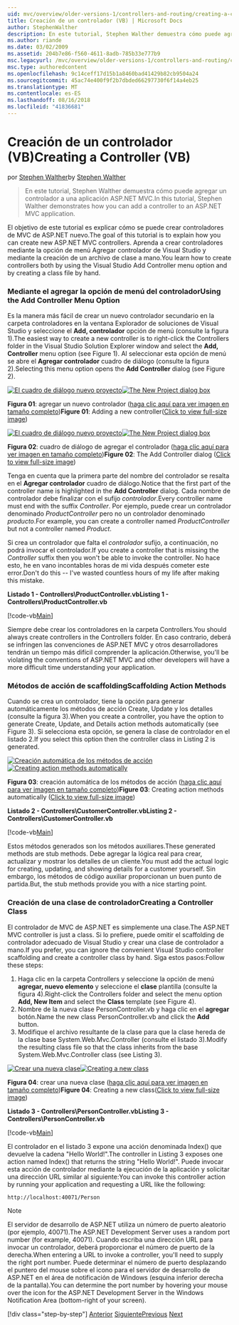 ```yaml
---
uid: mvc/overview/older-versions-1/controllers-and-routing/creating-a-controller-vb
title: Creación de un controlador (VB) | Microsoft Docs
author: StephenWalther
description: En este tutorial, Stephen Walther demuestra cómo puede agregar un controlador a una aplicación ASP.NET MVC.
ms.author: riande
ms.date: 03/02/2009
ms.assetid: 204b7e86-f560-4611-8adb-785b33e777b9
msc.legacyurl: /mvc/overview/older-versions-1/controllers-and-routing/creating-a-controller-vb
msc.type: authoredcontent
ms.openlocfilehash: 9c14ceff17d15b1a8460bad41429b82cb9504a24
ms.sourcegitcommit: 45ac74e400f9f2b7dbded66297730f6f14a4eb25
ms.translationtype: MT
ms.contentlocale: es-ES
ms.lasthandoff: 08/16/2018
ms.locfileid: "41836681"
---
```

<a name="creating-a-controller-vb"></a><span data-ttu-id="e9561-103">Creación de un controlador (VB)</span><span class="sxs-lookup"><span data-stu-id="e9561-103">Creating a Controller (VB)</span></span>
====================
<span data-ttu-id="e9561-104">por [Stephen Walther](https://github.com/StephenWalther)</span><span class="sxs-lookup"><span data-stu-id="e9561-104">by [Stephen Walther](https://github.com/StephenWalther)</span></span>

> <span data-ttu-id="e9561-105">En este tutorial, Stephen Walther demuestra cómo puede agregar un controlador a una aplicación ASP.NET MVC.</span><span class="sxs-lookup"><span data-stu-id="e9561-105">In this tutorial, Stephen Walther demonstrates how you can add a controller to an ASP.NET MVC application.</span></span>


<span data-ttu-id="e9561-106">El objetivo de este tutorial es explicar cómo se puede crear controladores de MVC de ASP.NET nuevo.</span><span class="sxs-lookup"><span data-stu-id="e9561-106">The goal of this tutorial is to explain how you can create new ASP.NET MVC controllers.</span></span> <span data-ttu-id="e9561-107">Aprenda a crear controladores mediante la opción de menú Agregar controlador de Visual Studio y mediante la creación de un archivo de clase a mano.</span><span class="sxs-lookup"><span data-stu-id="e9561-107">You learn how to create controllers both by using the Visual Studio Add Controller menu option and by creating a class file by hand.</span></span>

### <a name="using-the-add-controller-menu-option"></a><span data-ttu-id="e9561-108">Mediante el agregar la opción de menú del controlador</span><span class="sxs-lookup"><span data-stu-id="e9561-108">Using the Add Controller Menu Option</span></span>

<span data-ttu-id="e9561-109">Es la manera más fácil de crear un nuevo controlador secundario en la carpeta controladores en la ventana Explorador de soluciones de Visual Studio y seleccione el **Add, controlador** opción de menú (consulte la figura 1).</span><span class="sxs-lookup"><span data-stu-id="e9561-109">The easiest way to create a new controller is to right-click the Controllers folder in the Visual Studio Solution Explorer window and select the **Add, Controller** menu option (see Figure 1).</span></span> <span data-ttu-id="e9561-110">Al seleccionar esta opción de menú se abre el **Agregar controlador** cuadro de diálogo (consulte la figura 2).</span><span class="sxs-lookup"><span data-stu-id="e9561-110">Selecting this menu option opens the **Add Controller** dialog (see Figure 2).</span></span>


<span data-ttu-id="e9561-111">[![El cuadro de diálogo nuevo proyecto](creating-a-controller-vb/_static/image1.jpg)](creating-a-controller-vb/_static/image1.png)</span><span class="sxs-lookup"><span data-stu-id="e9561-111">[![The New Project dialog box](creating-a-controller-vb/_static/image1.jpg)](creating-a-controller-vb/_static/image1.png)</span></span>

<span data-ttu-id="e9561-112">**Figura 01**: agregar un nuevo controlador ([haga clic aquí para ver imagen en tamaño completo](creating-a-controller-vb/_static/image2.png))</span><span class="sxs-lookup"><span data-stu-id="e9561-112">**Figure 01**: Adding a new controller([Click to view full-size image](creating-a-controller-vb/_static/image2.png))</span></span>


<span data-ttu-id="e9561-113">[![El cuadro de diálogo nuevo proyecto](creating-a-controller-vb/_static/image2.jpg)](creating-a-controller-vb/_static/image3.png)</span><span class="sxs-lookup"><span data-stu-id="e9561-113">[![The New Project dialog box](creating-a-controller-vb/_static/image2.jpg)](creating-a-controller-vb/_static/image3.png)</span></span>

<span data-ttu-id="e9561-114">**Figura 02**: cuadro de diálogo de agregar el controlador ([haga clic aquí para ver imagen en tamaño completo](creating-a-controller-vb/_static/image4.png))</span><span class="sxs-lookup"><span data-stu-id="e9561-114">**Figure 02**: The Add Controller dialog ([Click to view full-size image](creating-a-controller-vb/_static/image4.png))</span></span>


<span data-ttu-id="e9561-115">Tenga en cuenta que la primera parte del nombre del controlador se resalta en el **Agregar controlador** cuadro de diálogo.</span><span class="sxs-lookup"><span data-stu-id="e9561-115">Notice that the first part of the controller name is highlighted in the **Add Controller** dialog.</span></span> <span data-ttu-id="e9561-116">Cada nombre de controlador debe finalizar con el sufijo *controlador*.</span><span class="sxs-lookup"><span data-stu-id="e9561-116">Every controller name must end with the suffix *Controller*.</span></span> <span data-ttu-id="e9561-117">Por ejemplo, puede crear un controlador denominado *ProductController* pero no un controlador denominado *producto*.</span><span class="sxs-lookup"><span data-stu-id="e9561-117">For example, you can create a controller named *ProductController* but not a controller named *Product*.</span></span>


<span data-ttu-id="e9561-118">Si crea un controlador que falta el *controlador* sufijo, a continuación, no podrá invocar el controlador.</span><span class="sxs-lookup"><span data-stu-id="e9561-118">If you create a controller that is missing the *Controller* suffix then you won't be able to invoke the controller.</span></span> <span data-ttu-id="e9561-119">No hace esto, he en vano incontables horas de mi vida después cometer este error.</span><span class="sxs-lookup"><span data-stu-id="e9561-119">Don't do this -- I've wasted countless hours of my life after making this mistake.</span></span>


<span data-ttu-id="e9561-120">**Listado 1 - Controllers\ProductController.vb**</span><span class="sxs-lookup"><span data-stu-id="e9561-120">**Listing 1 - Controllers\ProductController.vb**</span></span>

[!code-vb[Main](creating-a-controller-vb/samples/sample1.vb)]

<span data-ttu-id="e9561-121">Siempre debe crear los controladores en la carpeta Controllers.</span><span class="sxs-lookup"><span data-stu-id="e9561-121">You should always create controllers in the Controllers folder.</span></span> <span data-ttu-id="e9561-122">En caso contrario, deberá se infringen las convenciones de ASP.NET MVC y otros desarrolladores tendrán un tiempo más difícil comprender la aplicación.</span><span class="sxs-lookup"><span data-stu-id="e9561-122">Otherwise, you'll be violating the conventions of ASP.NET MVC and other developers will have a more difficult time understanding your application.</span></span>

### <a name="scaffolding-action-methods"></a><span data-ttu-id="e9561-123">Métodos de acción de scaffolding</span><span class="sxs-lookup"><span data-stu-id="e9561-123">Scaffolding Action Methods</span></span>

<span data-ttu-id="e9561-124">Cuando se crea un controlador, tiene la opción para generar automáticamente los métodos de acción Create, Update y los detalles (consulte la figura 3).</span><span class="sxs-lookup"><span data-stu-id="e9561-124">When you create a controller, you have the option to generate Create, Update, and Details action methods automatically (see Figure 3).</span></span> <span data-ttu-id="e9561-125">Si selecciona esta opción, se genera la clase de controlador en el listado 2.</span><span class="sxs-lookup"><span data-stu-id="e9561-125">If you select this option then the controller class in Listing 2 is generated.</span></span>


<span data-ttu-id="e9561-126">[![Creación automática de los métodos de acción](creating-a-controller-vb/_static/image3.jpg)](creating-a-controller-vb/_static/image5.png)</span><span class="sxs-lookup"><span data-stu-id="e9561-126">[![Creating action methods automatically](creating-a-controller-vb/_static/image3.jpg)](creating-a-controller-vb/_static/image5.png)</span></span>

<span data-ttu-id="e9561-127">**Figura 03**: creación automática de los métodos de acción ([haga clic aquí para ver imagen en tamaño completo](creating-a-controller-vb/_static/image6.png))</span><span class="sxs-lookup"><span data-stu-id="e9561-127">**Figure 03**: Creating action methods automatically ([Click to view full-size image](creating-a-controller-vb/_static/image6.png))</span></span>


<span data-ttu-id="e9561-128">**Listado 2 - Controllers\CustomerController.vb**</span><span class="sxs-lookup"><span data-stu-id="e9561-128">**Listing 2 - Controllers\CustomerController.vb**</span></span>

[!code-vb[Main](creating-a-controller-vb/samples/sample2.vb)]

<span data-ttu-id="e9561-129">Estos métodos generados son los métodos auxiliares.</span><span class="sxs-lookup"><span data-stu-id="e9561-129">These generated methods are stub methods.</span></span> <span data-ttu-id="e9561-130">Debe agregar la lógica real para crear, actualizar y mostrar los detalles de un cliente.</span><span class="sxs-lookup"><span data-stu-id="e9561-130">You must add the actual logic for creating, updating, and showing details for a customer yourself.</span></span> <span data-ttu-id="e9561-131">Sin embargo, los métodos de código auxiliar proporcionan un buen punto de partida.</span><span class="sxs-lookup"><span data-stu-id="e9561-131">But, the stub methods provide you with a nice starting point.</span></span>

### <a name="creating-a-controller-class"></a><span data-ttu-id="e9561-132">Creación de una clase de controlador</span><span class="sxs-lookup"><span data-stu-id="e9561-132">Creating a Controller Class</span></span>

<span data-ttu-id="e9561-133">El controlador de MVC de ASP.NET es simplemente una clase.</span><span class="sxs-lookup"><span data-stu-id="e9561-133">The ASP.NET MVC controller is just a class.</span></span> <span data-ttu-id="e9561-134">Si lo prefiere, puede omitir el scaffolding de controlador adecuado de Visual Studio y crear una clase de controlador a mano.</span><span class="sxs-lookup"><span data-stu-id="e9561-134">If you prefer, you can ignore the convenient Visual Studio controller scaffolding and create a controller class by hand.</span></span> <span data-ttu-id="e9561-135">Siga estos pasos:</span><span class="sxs-lookup"><span data-stu-id="e9561-135">Follow these steps:</span></span>

1. <span data-ttu-id="e9561-136">Haga clic en la carpeta Controllers y seleccione la opción de menú **agregar, nuevo elemento** y seleccione el **clase** plantilla (consulte la figura 4).</span><span class="sxs-lookup"><span data-stu-id="e9561-136">Right-click the Controllers folder and select the menu option **Add, New Item** and select the **Class** template (see Figure 4).</span></span>
2. <span data-ttu-id="e9561-137">Nombre de la nueva clase PersonController.vb y haga clic en el **agregar** botón.</span><span class="sxs-lookup"><span data-stu-id="e9561-137">Name the new class PersonController.vb and click the **Add** button.</span></span>
3. <span data-ttu-id="e9561-138">Modifique el archivo resultante de la clase para que la clase hereda de la clase base System.Web.Mvc.Controller (consulte el listado 3).</span><span class="sxs-lookup"><span data-stu-id="e9561-138">Modify the resulting class file so that the class inherits from the base System.Web.Mvc.Controller class (see Listing 3).</span></span>


<span data-ttu-id="e9561-139">[![Crear una nueva clase](creating-a-controller-vb/_static/image4.jpg)](creating-a-controller-vb/_static/image7.png)</span><span class="sxs-lookup"><span data-stu-id="e9561-139">[![Creating a new class](creating-a-controller-vb/_static/image4.jpg)](creating-a-controller-vb/_static/image7.png)</span></span>

<span data-ttu-id="e9561-140">**Figura 04**: crear una nueva clase ([haga clic aquí para ver imagen en tamaño completo](creating-a-controller-vb/_static/image8.png))</span><span class="sxs-lookup"><span data-stu-id="e9561-140">**Figure 04**: Creating a new class([Click to view full-size image](creating-a-controller-vb/_static/image8.png))</span></span>


<span data-ttu-id="e9561-141">**Listado 3 - Controllers\PersonController.vb**</span><span class="sxs-lookup"><span data-stu-id="e9561-141">**Listing 3 - Controllers\PersonController.vb**</span></span>

[!code-vb[Main](creating-a-controller-vb/samples/sample3.vb)]

<span data-ttu-id="e9561-142">El controlador en el listado 3 expone una acción denominada Index() que devuelve la cadena "Hello World!".</span><span class="sxs-lookup"><span data-stu-id="e9561-142">The controller in Listing 3 exposes one action named Index() that returns the string "Hello World!".</span></span> <span data-ttu-id="e9561-143">Puede invocar esta acción de controlador mediante la ejecución de la aplicación y solicitar una dirección URL similar al siguiente:</span><span class="sxs-lookup"><span data-stu-id="e9561-143">You can invoke this controller action by running your application and requesting a URL like the following:</span></span>

`http://localhost:40071/Person`

> [!NOTE]
> 
> <span data-ttu-id="e9561-144">El servidor de desarrollo de ASP.NET utiliza un número de puerto aleatorio (por ejemplo, 40071).</span><span class="sxs-lookup"><span data-stu-id="e9561-144">The ASP.NET Development Server uses a random port number (for example, 40071).</span></span> <span data-ttu-id="e9561-145">Cuando escriba una dirección URL para invocar un controlador, deberá proporcionar el número de puerto de la derecha.</span><span class="sxs-lookup"><span data-stu-id="e9561-145">When entering a URL to invoke a controller, you'll need to supply the right port number.</span></span> <span data-ttu-id="e9561-146">Puede determinar el número de puerto desplazando el puntero del mouse sobre el icono para el servidor de desarrollo de ASP.NET en el área de notificación de Windows (esquina inferior derecha de la pantalla).</span><span class="sxs-lookup"><span data-stu-id="e9561-146">You can determine the port number by hovering your mouse over the icon for the ASP.NET Development Server in the Windows Notification Area (bottom-right of your screen).</span></span>
> 
> [!div class="step-by-step"]
> <span data-ttu-id="e9561-147">[Anterior](adding-dynamic-content-to-a-cached-page-vb.md)
> [Siguiente](creating-an-action-vb.md)</span><span class="sxs-lookup"><span data-stu-id="e9561-147">[Previous](adding-dynamic-content-to-a-cached-page-vb.md)
[Next](creating-an-action-vb.md)</span></span>
